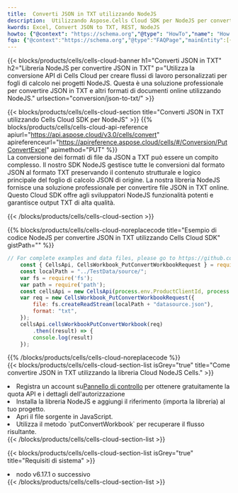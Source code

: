 ```yaml
---
title:  Converti JSON in TXT utilizzando NodeJS
description:  Utilizzando Aspose.Cells Cloud SDK per NodeJS per convertire un file in formato JSON in un file in formato TXT.
kwords: Excel, Convert JSON to TXT, REST, NodeJS
howto: {"@context": "https://schema.org","@type": "HowTo","name": "How to convert JSON to TXT using the Cells Cloud NodeJS library.","description": "How to convert JSON to TXT using the Cells Cloud NodeJS library.","image": {"@type": "ImageObject"},"url": "/nodejs/conversion/json-to-txt/","step": [{ "@type": "HowToStep","name": "How to convert JSON to TXT using the Cells Cloud NodeJS library. step 1", "image": {"@type": "ImageObject",},"url": "/nodejs/conversion/json-to-txt/","text": "Register an account at <a href='https://dashboard.aspose.cloud/'>Dashboard</a> to get free API quota & authorization details",},{ "@type": "HowToStep","name": "How to convert JSON to TXT using the Cells Cloud NodeJS library. step 1", "image": {"@type": "ImageObject",},"url": "/nodejs/conversion/json-to-txt/","text": "Install NodeJS library and add the reference (import the library) to your project.",},{ "@type": "HowToStep","name": "How to convert JSON to TXT using the Cells Cloud NodeJS library. step 1", "image": {"@type": "ImageObject",},"url": "/nodejs/conversion/json-to-txt/","text": "Open the source file in JavaScript.",},{ "@type": "HowToStep","name": "How to convert JSON to TXT using the Cells Cloud NodeJS library. step 1", "image": {"@type": "ImageObject",},"url": "/nodejs/conversion/json-to-txt/","text": "Use the `putConvertWorkbook` method to retrieve the resulting stream.",}, ],"supply": {"@type": "HowToSupply","name": "document"},"tool": [{"@type": "HowToTool","name": "Visual Studio, Visual Studio Code, WebStorm"},{"@type": "HowToTool","name": "Aspose Cells"}],"totalTime": "PT6M"}
fqa: {"@context":"https://schema.org","@type":"FAQPage","mainEntity":[{"@type":"Question","name":"Why convert file formats in C# using REST API?","acceptedAnswer":{"@type":"Answer","text":"Documents are encoded in many ways, and some files may be incompatible with the software you use. To open and read such files, just convert them to appropriate file formats.<br/><ol><li>Install .NET SDK and add the reference (import the library) to your project.</li><li>Open the source file in C# using REST API.</li><li>Call the PutConvertWorkbookRequest() method, passing an output filename with required extension.</li><li>Get the result of conversion as a separate file.</li></ol>"}},{"@type":"Question","name":"What file formats can I convert with your C# library?","acceptedAnswer":{"@type":"Answer","text":"We support a variety of file formats for conversion using .NET library, including XLSX, Excel, xls , PDF, CSV, HTML, Markdown, XML, PNG, JPG, TIFF, Json, TXT and many more."}},{"@type":"Question","name":"What is the maximum allowed file size for conversion using this .NET library?","acceptedAnswer":{"@type":"Answer","text":"There are no file size limits for format conversions using .NET library."}}]}
---
```

{{< blocks/products/cells/cells-cloud-banner h1="Converti JSON in TXT" h2="Libreria NodeJS per convertire JSON in TXT" p="Utilizza la conversione API di Cells Cloud per creare flussi di lavoro personalizzati per fogli di calcolo nei progetti NodeJS. Questa è una soluzione professionale per convertire JSON in TXT e altri formati di documenti online utilizzando NodeJS." urlsection="conversion/json-to-txt/" >}}

{{< blocks/products/cells/cells-cloud-section title="Converti JSON in TXT utilizzando Cells Cloud SDK per NodeJS" >}}
{{% blocks/products/cells/cells-cloud-api-reference apiurl="https://api.aspose.cloud/v3.0/cells/convert" apireferenceurl="https://apireference.aspose.cloud/cells/#/Conversion/PutConvertExcel" apimethod="PUT" %}}
<br/>
La conversione dei formati di file da JSON a TXT può essere un compito complesso. Il nostro SDK NodeJS gestisce tutte le conversioni dal formato JSON al formato TXT preservando il contenuto strutturale e logico principale del foglio di calcolo JSON di origine. La nostra libreria NodeJS fornisce una soluzione professionale per convertire file JSON in TXT online. Questo Cloud SDK offre agli sviluppatori NodeJS funzionalità potenti e garantisce output TXT di alta qualità.

{{< /blocks/products/cells/cells-cloud-section >}}

{{% blocks/products/cells/cells-cloud-noreplacecode title="Esempio di codice NodeJS per convertire JSON in TXT utilizzando Cells Cloud SDK" gistPath="" %}}
 
```js
// For complete examples and data files, please go to https://github.com/aspose-cells-cloud/aspose-cells-cloud-node/
    const { CellsApi, CellsWorkbook_PutConvertWorkbookRequest } = require("asposecellscloud");
    const localPath = "../TestData/source/";
    var fs = require('fs');
    var path = require('path');
    const cellsApi = new CellsApi(process.env.ProductClientId, process.env.ProductClientSecret);
    var req = new CellsWorkbook_PutConvertWorkbookRequest({
        file: fs.createReadStream(localPath + "datasource.json"),
        format: "txt",
    });
    cellsApi.cellsWorkbookPutConvertWorkbook(req)
        .then((result) => {
        console.log(result)
    });
```
 
{{% /blocks/products/cells/cells-cloud-noreplacecode %}}
<br/>
{{< blocks/products/cells/cells-cloud-section-list isGrey="true" title="Come convertire JSON in TXT utilizzando la libreria Cloud NodeJS Cells." >}}
<li> Registra un account su<a href="https://dashboard.aspose.cloud/">Pannello di controllo</a> per ottenere gratuitamente la quota API e i dettagli dell'autorizzazione</li>
<li>Installa la libreria NodeJS e aggiungi il riferimento (importa la libreria) al tuo progetto.</li>
<li>Apri il file sorgente in JavaScript.</li>
<li>Utilizza il metodo `putConvertWorkbook` per recuperare il flusso risultante.</li>
{{< /blocks/products/cells/cells-cloud-section-list >}}

{{< blocks/products/cells/cells-cloud-section-list isGrey="true" title="Requisiti di sistema" >}}
<li>nodo v6.17.1 o successivo</li>
{{< /blocks/products/cells/cells-cloud-section-list >}}
